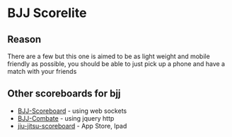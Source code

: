# BJJ Scorelite

## Reason
There are a few but this one is aimed to be as light weight and mobile friendly as possible, you should be able to just pick up a phone and have a match with your friends

## Other scoreboards for bjj

- [BJJ-Scoreboard](https://github.com/grunch/BJJ-Scoreboard) - using web sockets
- [BJJ-Combate](http://theorigin.net/combate/keepscore/) - using jquery http
- [jiu-jitsu-scoreboard](https://apps.apple.com/us/app/jiu-jitsu-scoreboard/id1617421752) - App Store, Ipad
